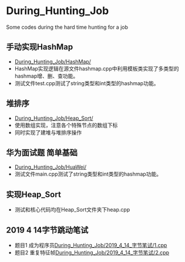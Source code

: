 # During_Hunting_Job
Some codes during the hard time hunting for a job
## 手动实现HashMap
- [During_Hunting_Job/HashMap/](https://github.com/yeyuezhishui/During_Hunting_Job/tree/master/HashMap)
- HashMap实现逻辑在源文件hashmap.cpp中利用模板类实现了多类型的hashmap增、删、查功能。
- 测试文件test.cpp测试了string类型和int类型的hashmap功能。
## 堆排序
- [During_Hunting_Job/Heap_Sort/](https://github.com/yeyuezhishui/During_Hunting_Job/tree/master/Heap_Sort)
- 使用数组实现，注意各个特殊节点的数组下标
- 同时实现了建堆与堆排序操作
## 华为面试题 简单基础
- [During_Hunting_Job/HuaWei/](https://github.com/yeyuezhishui/During_Hunting_Job/tree/master/HuaWei)
- 测试文件main.cpp测试了string类型和int类型的hashmap功能。
## 实现Heap_Sort
- 测试和核心代码均在Heap_Sort文件夹下heap.cpp
## 2019 4 14字节跳动笔试
- 题目1 成为程序员[During_Hunting_Job/2019_4_14_字节笔试/1.cpp](https://github.com/yeyuezhishui/During_Hunting_Job/tree/master/2019_4_14_字节笔试/1.cpp)
- 题目2 重复特征帧[During_Hunting_Job/2019_4_14_字节笔试/2.cpp](https://github.com/yeyuezhishui/During_Hunting_Job/tree/master/2019_4_14_字节笔试/2.cpp)


